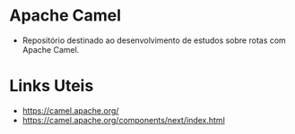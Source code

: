 # Apache Camel
* Repositório destinado ao desenvolvimento de estudos sobre rotas com Apache Camel.

# Links Uteis
* https://camel.apache.org/
* https://camel.apache.org/components/next/index.html 